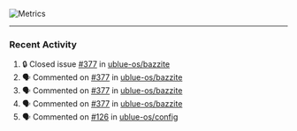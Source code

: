 ![Metrics](https://metrics.lecoq.io/KyleGospo?template=classic&base=header%2C%20activity%2C%20community%2C%20repositories%2C%20metadata&base.indepth=false&base.hireable=false&base.skip=false&config.timezone=America%2FLos_Angeles)

---
### Recent Activity
<!--START_SECTION:activity-->
1. 🔒 Closed issue [#377](https://github.com/ublue-os/bazzite/issues/377) in [ublue-os/bazzite](https://github.com/ublue-os/bazzite)
2. 🗣 Commented on [#377](https://github.com/ublue-os/bazzite/issues/377#issuecomment-1738227721) in [ublue-os/bazzite](https://github.com/ublue-os/bazzite)
3. 🗣 Commented on [#377](https://github.com/ublue-os/bazzite/issues/377#issuecomment-1737954484) in [ublue-os/bazzite](https://github.com/ublue-os/bazzite)
4. 🗣 Commented on [#377](https://github.com/ublue-os/bazzite/issues/377#issuecomment-1737906963) in [ublue-os/bazzite](https://github.com/ublue-os/bazzite)
5. 🗣 Commented on [#126](https://github.com/ublue-os/config/pull/126#issuecomment-1737839330) in [ublue-os/config](https://github.com/ublue-os/config)
<!--END_SECTION:activity-->
